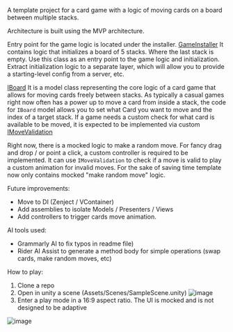 ﻿﻿A template project for a card game with a logic of moving cards on a board between multiple stacks.

Architecture is built using the MVP architecture.

Entry point for the game logic is located under the installer.
[GameInstaller](Assets/CardGame/Installers/GameInstaller.cs)
It contains logic that initializes a board of 5 stacks. Where the last stack is empty.
Use this class as an entry point to the game logic and initialization.
Extract initialization logic to a separate layer, which will allow you to provide a starting-level config from a server, etc.

[IBoard](Assets/CardGame/Models/IBoard.cs)
It is a model class representing the core logic of a card game that allows for moving cards freely between stacks.
As typically a casual games right now often has a power up to move a card from inside a stack, the code for `IBoard` model allows you to set what Card you want to move and the index of a target stack.
If a game needs a custom check for what card is available to be moved, it is expected to be implemented via custom [IMoveValidation](Assets/CardGame/Models/IMoveValidation.cs)

Right now, there is a mocked logic to make a random move.
For fancy drag and drop / or point a click, a custom controller is required to be implemented.
It can use `IMoveValidation` to check if a move is valid to play a custom animation for invalid moves.
For the sake of saving time template now only contains mocked "make random move" logic.

Future improvements:
* Move to DI (Zenject / VContainer)
* Add assemblies to isolate Models / Presenters / Views
* Add controllers to trigger cards move animation.

AI tools used:
* Grammarly AI to fix typos in readme file)
* Rider AI Assist to generate a method body for simple operations (swap cards, make random moves, etc)

How to play:
1. Clone a repo
2. Open in unity a scene (Assets/Scenes/SampleScene.unity) ![image](https://github.com/user-attachments/assets/b4ab4b26-9814-4ff9-a507-7007c756fe7a)
3. Enter a play mode in a 16:9 aspect ratio. The UI is mocked and is not designed to be adaptive

![image](https://github.com/user-attachments/assets/e8891676-8ac0-4427-ae74-473d3b0396e3)

